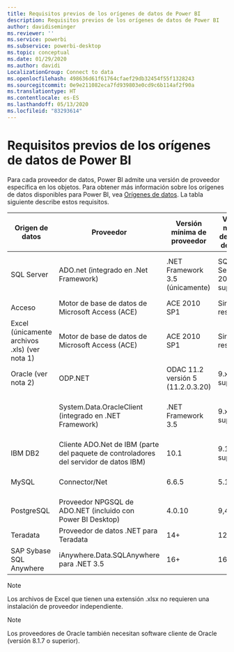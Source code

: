 ```yaml
---
title: Requisitos previos de los orígenes de datos de Power BI
description: Requisitos previos de los orígenes de datos de Power BI
author: davidiseminger
ms.reviewer: ''
ms.service: powerbi
ms.subservice: powerbi-desktop
ms.topic: conceptual
ms.date: 01/29/2020
ms.author: davidi
LocalizationGroup: Connect to data
ms.openlocfilehash: 498636d61f61764cfaef29db32454f55f1328243
ms.sourcegitcommit: 0e9e211082eca7fd939803e0cd9c6b114af2f90a
ms.translationtype: HT
ms.contentlocale: es-ES
ms.lasthandoff: 05/13/2020
ms.locfileid: "83293614"
---
```

# <a name="power-bi-data-source-prerequisites"></a>Requisitos previos de los orígenes de datos de Power BI
Para cada proveedor de datos, Power BI admite una versión de proveedor específica en los objetos. Para obtener más información sobre los orígenes de datos disponibles para Power BI, vea [Orígenes de datos](desktop-data-sources.md). La tabla siguiente describe estos requisitos.

| Origen de datos | Proveedor | Versión mínima de proveedor | Versión mínima de origen de datos | Objetos admitidos de origen de datos | Vínculo de descarga |
| --- | --- | --- | --- | --- | --- |
| SQL Server |ADO.net (integrado en .Net Framework) |.NET Framework 3.5 (únicamente) |SQL Server 2005 o superior |Tablas/vistas, funciones escalares, funciones de tabla |Se incluye en .NET Framework 3.5 o superior |
| Acceso |Motor de base de datos de Microsoft Access (ACE) |ACE 2010 SP1 |Sin restricción |Tablas/vistas |[Vínculo de descarga](https://go.microsoft.com/fwlink/?linkid=285987&clcid=0x409) |
| Excel (únicamente archivos .xls) (ver nota 1) |Motor de base de datos de Microsoft Access (ACE) |ACE 2010 SP1 |Sin restricción |Tablas, hojas |[Vínculo de descarga](https://go.microsoft.com/fwlink/?linkid=285987&clcid=0x409) |
| Oracle (ver nota 2) |ODP.NET |ODAC 11.2 versión 5 (11.2.0.3.20) |9.x o superior |Tablas/vistas |[Vínculo de descarga](https://go.microsoft.com/fwlink/?linkid=272376&clcid=0x409) |
| | System.Data.OracleClient (integrado en .NET Framework) |.NET Framework 3.5 |9.x o superior |Tablas/vistas |Se incluye en .NET Framework 3.5 o superior |
| IBM DB2 |Cliente ADO.Net de IBM (parte del paquete de controladores del servidor de datos IBM) |10.1 |9.1 o superior |Tablas/vistas |[Vínculo de descarga](https://go.microsoft.com/fwlink/?linkid=274911&clcid=0x409) |
| MySQL |Connector/Net |6.6.5 |5.1 |Tablas/vistas, funciones escalares |[Vínculo de descarga](https://go.microsoft.com/fwlink/?linkid=278885&clcid=0x409) |
| PostgreSQL |Proveedor NPGSQL de ADO.NET (incluido con Power BI Desktop) |4.0.10 |9,4 |Tablas/vistas |[Vínculo de descarga](https://go.microsoft.com/fwlink/?linkid=282716&clcid=0x409) |
| Teradata |Proveedor de datos .NET para Teradata |14+ |12+ |Tablas/vistas |[Vínculo de descarga](https://go.microsoft.com/fwlink/?linkid=278886&clcid=0x409) |
| SAP Sybase SQL Anywhere |iAnywhere.Data.SQLAnywhere para .NET 3.5 |16+ |16+ |Tablas/vistas |[Vínculo de descarga](https://go.microsoft.com/fwlink/?linkid=324846) |

>[!NOTE]
>Los archivos de Excel que tienen una extensión .xlsx no requieren una instalación de proveedor independiente.

>[!NOTE]
>Los proveedores de Oracle también necesitan software cliente de Oracle (versión 8.1.7 o superior).
> 
> 

